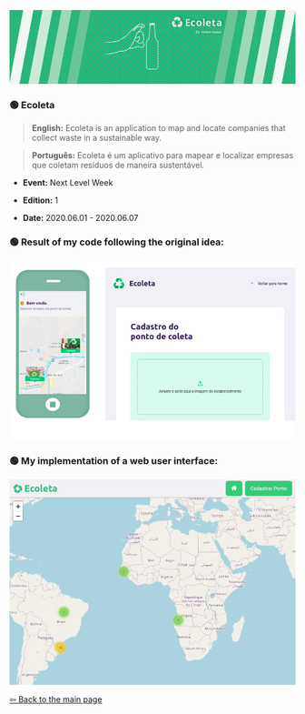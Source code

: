 <p align="center">
  <a href="https://github.com/imtherouser/MyRocketseatCodes/events/NextLevelWeek/NLW01-Ecoleta#🚀">
    <img src="screenshots/Ecoleta.gif">
  </a>
</p>

### 🟢 Ecoleta

> **English:** Ecoleta is an application to map and locate companies that collect waste in a sustainable way.

> **Português:** Ecoleta é um aplicativo para mapear e localizar empresas que coletam resíduos de maneira sustentável.

- **Event:** Next Level Week

- **Edition:** 1

- **Date:** 2020.06.01 - 2020.06.07

### 🟢 Result of my code following the original idea:

<p align="center">
  <a href="https://github.com/imtherouser/MyRocketseatCodes/events/NextLevelWeek/NLW01-Ecoleta#🚀">
    <img src="screenshots/original/ecoleta-screens.gif">
  </a>
</p>

### 🟢 My implementation of a web user interface:

<p align="center">
  <a href="https://github.com/imtherouser/MyRocketseatCodes/events/NextLevelWeek/NLW01-Ecoleta#🚀">
    <img src="screenshots/webuserinterface/ecoleta-webuserinterface.gif">
  </a>
</p>

[⇦ Back to the main page](https://github.com/imtherouser/MyRocketseatCodes#🚀)
